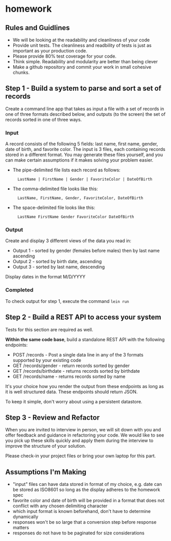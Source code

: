 # homework

## Rules and Guidlines

- We will be looking at the readability and cleanliness of your code
- Provide unit tests. The cleanliness and readbility of tests is just as
important as your production code.
- Please provide 80% test coverage for your code.
- Think simple. Readability and modularity are better than being clever
- Make a github repository and commit your work in small cohesive chunks.

## Step 1 - Build a system to parse and sort a set of records

Create a command line app that takes as input a file with a set of records in
one of three formats described below, and outputs (to the screen) the set of
records sorted in one of three ways.

### Input

A record consists of the following 5 fields: last name, first name, gender,
date of birth, and favorite color. The input is 3 files, each containing records
stored in a different format. You may generate these files yourself, and you can
make certain assumptions if it makes solving your problem easier.

- The pipe-delimited file lists each record as follows:

        LastName | FirstName | Gender | FavoriteColor | DateOfBirth

- The comma-delimited file looks like this:

        LastName, FirstName, Gender, FavoriteColor, DateOfBirth

- The space-delimited file looks like this:

        LastName FirstName Gender FavoriteColor DateOfBirth

### Output

Create and display 3 different views of the data you read in:

- Output 1 - sorted by gender (females before males) then by last name ascending
- Output 2 - sorted by birth date, ascending
- Output 3 - sorted by last name, descending

Display dates in the format M/D/YYYY

### Completed

To check output for step 1, execute the command `lein run`

## Step 2 - Build a REST API to access your system

Tests for this section are required as well.

**Within the same code base**, build a standalone REST API with the following
endpoints:

- POST /records - Post a single data line in any of the 3 formats supported by
your existing code
- GET /records/gender - return records sorted by gender
- GET /records/birthdate - returns records sorted by birthdate
- GET /records/name - returns records sorted by name

It's your choice how you render the output from these endpoints as long as it is
well structured data. These endpoints should return JSON.

To keep it simple, don't worry about using a persistent datastore.

## Step 3 - Review and Refactor

When you are invited to interview in person, we will sit down with you and offer
feedback and guidance in refactoring your code. We would like to see you pick up
these skills quickly and apply them during the interview to improve the
structure of your solution.

Please check-in your project files or bring your own laptop for this part.


## Assumptions I'm Making

- "input" files can have data stored in format of my choice, e.g. date can be
stored as ISO8601 so long as the display adheres to the homework spec
- favorite color and date of birth will be provided in a format that does not
conflict with any chosen delimiting character
- which input format is known beforehand, don't have to determine dynamically
- responses won't be so large that a conversion step before response matters
- responses do not have to be paginated for size considerations
